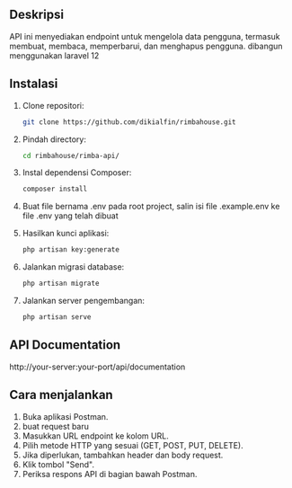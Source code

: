 ## Deskripsi

API ini menyediakan endpoint untuk mengelola data pengguna, termasuk membuat, membaca, memperbarui, dan menghapus pengguna.
dibangun menggunakan laravel 12

## Instalasi

1.  Clone repositori:

    ```bash
    git clone https://github.com/dikialfin/rimbahouse.git
    ```

2.  Pindah directory:

    ```bash
    cd rimbahouse/rimba-api/
    ```

3.  Instal dependensi Composer:

    ```bash
    composer install
    ```

4.  Buat file bernama .env pada root project, salin isi file .example.env ke file .env yang telah dibuat

5.  Hasilkan kunci aplikasi:

    ```bash
    php artisan key:generate
    ```

6.  Jalankan migrasi database:

    ```bash
    php artisan migrate
    ```

7.  Jalankan server pengembangan:

    ```bash
    php artisan serve
    ```

## API Documentation
http://your-server:your-port/api/documentation

## Cara menjalankan

1.  Buka aplikasi Postman.
2.  buat request baru
3.  Masukkan URL endpoint ke kolom URL.
4.  Pilih metode HTTP yang sesuai (GET, POST, PUT, DELETE).
5.  Jika diperlukan, tambahkan header dan body request.
6.  Klik tombol "Send".
7.  Periksa respons API di bagian bawah Postman.
